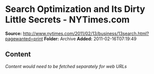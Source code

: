 # Search Optimization and Its Dirty Little Secrets - NYTimes.com

**Source:** http://www.nytimes.com/2011/02/13/business/13search.html?pagewanted=print
**Folder:** Archive
**Added:** 2011-02-16T07:19:49




## Content
*Content would need to be fetched separately for web URLs*
